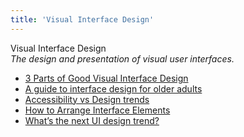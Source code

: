```yaml
---
title: 'Visual Interface Design'
---
```


Visual Interface Design  
_The design and presentation of visual user interfaces._

*   [3 Parts of Good Visual Interface Design](https://fadeyev.net/visual-interface-design/)
*   [A guide to interface design for older adults](https://uxdesign.cc/a-guide-to-interface-design-for-older-adults-31109468d46d)
*   [Accessibility vs Design trends](https://uxdesign.cc/accessibility-vs-design-trends-aeb24a45ef4)
*   [How to Arrange Interface Elements](https://blog.teamtreehouse.com/how-to-arrange-interface-elements-4)
*   [What’s the next UI design trend?](https://uxdesign.cc/whats-the-next-ui-design-trend-75c8b61f5c7c)
